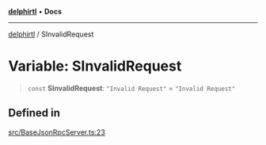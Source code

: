[**delphirtl**](../README.md) • **Docs**

***

[delphirtl](../globals.md) / SInvalidRequest

# Variable: SInvalidRequest

> `const` **SInvalidRequest**: `"Invalid Request"` = `"Invalid Request"`

## Defined in

[src/BaseJsonRpcServer.ts:23](https://github.com/chuacw/delphirtl/blob/6aa69946480948177da786cf3f6d1a4c3cea17f9/src/BaseJsonRpcServer.ts#L23)
